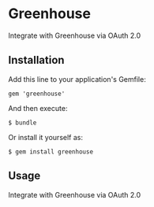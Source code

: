 # Greenhouse

Integrate with Greenhouse via OAuth 2.0

## Installation

Add this line to your application's Gemfile:

    gem 'greenhouse'

And then execute:

    $ bundle

Or install it yourself as:

    $ gem install greenhouse

## Usage

Integrate with Greenhouse via OAuth 2.0